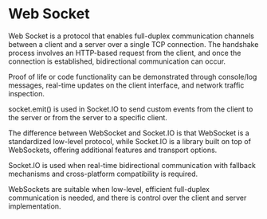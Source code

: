 # Web Socket
 Web Socket is a protocol that enables full-duplex communication channels between a client and a server over a single TCP connection. The handshake process involves an HTTP-based request from the client, and once the connection is established, bidirectional communication can occur.

Proof of life or code functionality can be demonstrated through console/log messages, real-time updates on the client interface, and network traffic inspection.

socket.emit() is used in Socket.IO to send custom events from the client to the server or from the server to a specific client.

The difference between WebSocket and Socket.IO is that WebSocket is a standardized low-level protocol, while Socket.IO is a library built on top of WebSockets, offering additional features and transport options.

Socket.IO is used when real-time bidirectional communication with fallback mechanisms and cross-platform compatibility is required.

WebSockets are suitable when low-level, efficient full-duplex communication is needed, and there is control over the client and server implementation.
